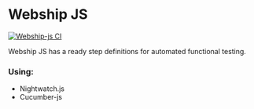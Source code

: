 # Webship JS

[![Webship-js CI](https://github.com/webship/webship-js/actions/workflows/github-actions.yml/badge.svg?branch=1.0.x)](https://github.com/webship/webship-js/actions)


Webship JS has a ready step definitions for automated functional testing.

### Using:
* Nightwatch.js
* Cucumber-js
